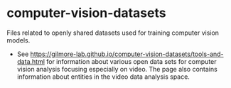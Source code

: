 # computer-vision-datasets
Files related to openly shared datasets used for training computer vision models.

- See <https://gilmore-lab.github.io/computer-vision-datasets/tools-and-data.html> for information about various open data sets for computer vision analysis focusing especially on video. The page also contains information about entities in the video data analysis space.
